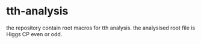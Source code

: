 # tth-analysis
the repository contain root macros for tth analysis. the analysised root file is Higgs CP even or odd.
